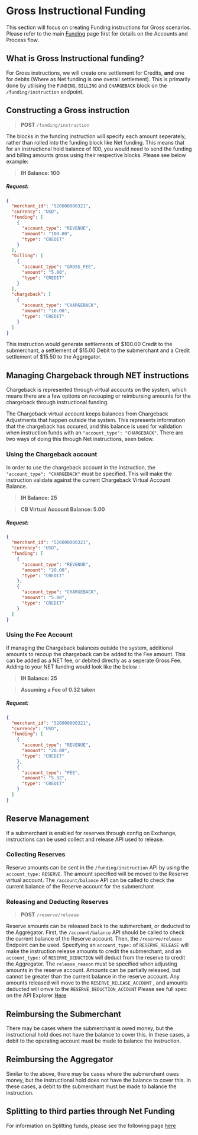 # Gross Instructional Funding

This section will focus on creating Funding instructions for Gross scenarios. Please refer to the main [Funding](?path=docs/getting-started/getting-started-funding.md) page first for details on the Accounts and Process flow.

## What is Gross Instructional funding?

For Gross instructions, we will create one settlement for Credits, **and** one for debits (Where as Net funding is one overall settlement). This is primarily done by utilising the `FUNDING`, `BILLING` and `CHARGEBACK` block on the `/funding/instruction` endpoint.

## Constructing a Gross instruction 

<!-- theme: info -->
>**POST** `/funding/instruction`

The blocks in the funding instruction will specify each amount seperately, rather than rolled into the funding block like Net funding. 
This means that for an instructional hold balance of 100, you would need to send the funding and billing amounts gross using their respective blocks. 
Please see below example:
<!-- theme: success -->
>**IH Balance: 100**

##### Request:

```json
{
  "merchant_id": "520000000321",
  "currency": "USD",
  "funding": [
    {
      "account_type": "REVENUE",
      "amount": "100.00",
      "type": "CREDIT"
    }
  ],
  "billing": [
    {
      "account_type": "GROSS_FEE",
      "amount": "5.00",
      "type": "CREDIT"
    }
  ],
  "chargeback": [
    {
      "account_type": "CHARGEBACK",
      "amount": "10.00",
      "type": "CREDIT"
    }
  ]
}

```
This instruction would generate settlements of $100.00 Credit to the submerchant, a settlement of $15.00 Debit to the submerchant and a Credit settlement of $15.50 to the Aggregator.

## Managing Chargeback through NET instructions

Chargeback is represented through virtual accounts on the system, which means there are a few options on recouping or reimbursing amounts for the chargeback through instructional funding.

The Chargeback virtual account keeps balances from Chargeback Adjustments that happen outside the system. This represents information that the chargeback has occured, and this balance is used for validation when instruction funds with an `"account_type": "CHARGEBACK"`. There are two ways of doing this through Net instructions, seen below.

### Using the Chargeback account

In order to use the chargeback account in the instruction, the `"account_type": "CHARGEBACK"` must be specified. This will make the instruction validate against the current Chargeback Virtual Account Balance.
<!-- theme: success -->
>**IH Balance: 25**

<!-- theme: warning -->
>**CB Virtual Account Balance: 5.00**

##### Request:
```json
{
  "merchant_id": "520000000321",
  "currency": "USD",
  "funding": [
    {
      "account_type": "REVENUE",
      "amount": "20.00",
      "type": "CREDIT"
    },
    {
      "account_type": "CHARGEBACK",
      "amount": "5.00",
      "type": "CREDIT"
    }
  ]
}
```

### Using the Fee Account

If managing the Chargeback balances outside the system, additional amounts to recoup the chargeback can be added to the Fee amount. This can be added as a NET fee, or debited directly as a seperate Gross Fee. Adding to your NET funding would look like the below :

<!-- theme: success -->
>**IH Balance: 25**

<!-- theme: warning -->
>**Assuming a Fee of 0.32 taken**

##### Request:
```json
{
  "merchant_id": "520000000321",
  "currency": "USD",
  "funding": [
    {
      "account_type": "REVENUE",
      "amount": "20.00",
      "type": "CREDIT"
    },
    {
      "account_type": "FEE",
      "amount": "5.32",
      "type": "CREDIT"
    }
  ]
}
```
##  Reserve Management

If a submerchant is enabled for reserves through config on Exchange, instructions can be used collect and release API used to release. 

### Collecting Reserves

Reserve amounts can be sent in the `/funding/instruction` API by using the `account_type:` `RESERVE`. The amount specified will be moved to the Reserve virtual account. The `/account/balance` API can be called to check the current balance of the Reserve account for the submerchant

### Releasing and Deducting Reserves

<!-- theme: info -->
>**POST** `/reserve/release`

Reserve amounts can be released back to the submerchant, or deducted to the Aggregator. First, the `/account/balance` API should be called to check the current balance of the Reserve account.
Then, the `/reserve/release` Endpoint can be used. Specifying an `account_type:` of `RESERVE_RELEASE` will make the instruction release amounts to credit the submerchant, and an `account_type:` of `RESERVE_DEDUCTION` will deduct from the reserve to credit the Aggregator.
The `release_reason` must be specified when adjusting amounts in the reserve account. 
Amounts can be partially released, but cannot be greater than the current balance in the reserve account.
Any amounts released will move to the `RESERVE_RELEASE_ACCOUNT` , and amounts deducted will omve to the `RESERVE_DEDUCTION_ACCOUNT`
Please see full spec on the API Explorer [Here](../api/?type=post&path=/reserve/release) 

## Reimbursing the Submerchant

There may be cases where the submerchant is owed money, but the instructional hold does not have the balance to cover this. In these cases, a debit to the operating account must be made to balance the instruction. 

## Reimbursing the Aggregator

Similar to the above, there may be cases where the submerchant owes money, but the instructional hold does not have the balance to cover this. In these cases, a debit to the submerchant must be made to balance the instruction. 

## Splitting to third parties through Net Funding

For information on Splitting funds, please see the following page [here](?path=docs/getting-started/getting-started-instfunding-split.md)

